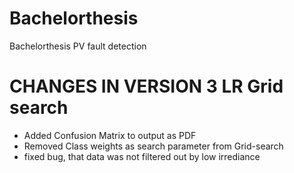 # Bachelorthesis
Bachelorthesis PV fault detection


# CHANGES IN VERSION 3 LR Grid search
- Added Confusion Matrix to output as PDF
- Removed Class weights as search parameter from Grid-search
- fixed bug, that data was not filtered out by low irrediance

